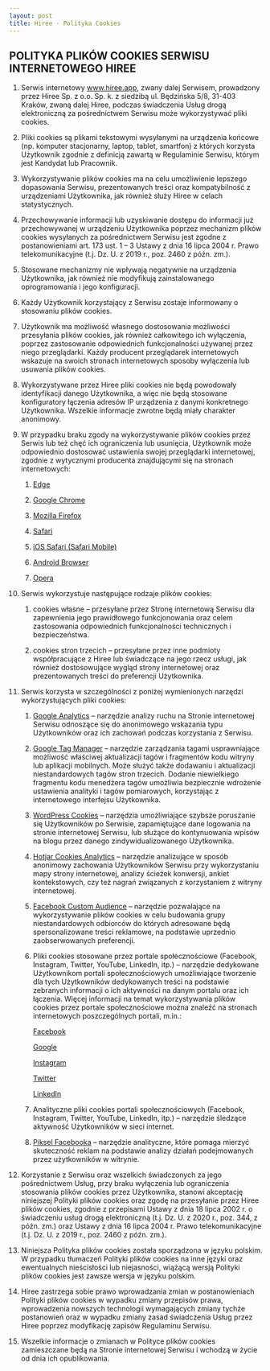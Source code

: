 ```yaml
---
layout: post
title: Hiree - Polityka Cookies
---
```

## POLITYKA PLIKÓW COOKIES SERWISU INTERNETOWEGO HIREE

1. Serwis internetowy www.hiree.app, zwany dalej Serwisem, prowadzony przez Hiree Sp. z o.o. Sp. k. z siedzibą ul. Będzińska 5/8, 31-403 Kraków, zwaną dalej Hiree, podczas świadczenia Usług drogą elektroniczną za pośrednictwem Serwisu może wykorzystywać pliki cookies.

2. Pliki cookies są plikami tekstowymi wysyłanymi na urządzenia końcowe (np. komputer stacjonarny, laptop, tablet, smartfon) z których korzysta Użytkownik zgodnie z definicją zawartą w Regulaminie Serwisu, którym jest Kandydat lub Pracownik. 

3. Wykorzystywanie plików cookies ma na celu umożliwienie lepszego dopasowania Serwisu, prezentowanych treści oraz kompatybilność z urządzeniami Użytkownika, jak również służy Hiree w celach statystycznych.

4. Przechowywanie informacji lub uzyskiwanie dostępu do informacji już przechowywanej w urządzeniu Użytkownika poprzez mechanizm plików cookies wysyłanych za pośrednictwem Serwisu jest zgodne z postanowieniami art. 173 ust. 1 – 3 Ustawy z dnia 16 lipca 2004 r. Prawo telekomunikacyjne (t.j. Dz. U. z 2019 r., poz. 2460 z późn. zm.).

5. Stosowane mechanizmy nie wpływają negatywnie na urządzenia Użytkownika, jak również nie modyfikują zainstalowanego oprogramowania i jego konfiguracji.

6. Każdy Użytkownik korzystający z Serwisu zostaje informowany o stosowaniu plików cookies.

7. Użytkownik ma możliwość własnego dostosowania możliwości przesyłania plików cookies, jak również całkowitego ich wyłączenia, poprzez zastosowanie odpowiednich funkcjonalności używanej przez niego przeglądarki. Każdy producent przeglądarek internetowych wskazuje na swoich stronach internetowych sposoby wyłączenia lub usuwania plików cookies.

8. Wykorzystywane przez Hiree pliki cookies nie będą powodowały identyfikacji danego Użytkownika, a więc nie będą stosowane konfiguratory łączenia adresów IP urządzenia z danymi konkretnego Użytkownika. Wszelkie informacje zwrotne będą miały charakter anonimowy.

9. W przypadku braku zgody na wykorzystywanie plików cookies przez Serwis lub też chęć ich ograniczenia lub usunięcia, Użytkownik może odpowiednio dostosować ustawienia swojej przeglądarki internetowej, zgodnie z wytycznymi producenta znajdującymi się na stronach internetowych:

    1. [Edge](https://support.microsoft.com/pl-pl/help/17442/windows-internet-explorer-delete-manage-cookies)

    2. [Google Chrome](https://support.google.com/chrome/answer/95647?co=GENIE.Platform%3DDesktop&hl=pl)
    
    3. [Mozilla Firefox](https://support.mozilla.org/pl/kb/ciasteczka)
    
    4. [Safari](https://support.apple.com/pl-pl/guide/safari/sfri11471/mac)
    
    5. [iOS Safari (Safari Mobile)](https://support.apple.com/pl-pl/HT201265)
    
    6. [Android Browser](https://support.google.com/accounts/answer/32050?co=GENIE.Platform%3DAndroid&hl=en)
    
    7. [Opera](https://help.opera.com/pl/latest/web-preferences/#cookies)
    
10. Serwis wykorzystuje następujące rodzaje plików cookies:

    1. cookies własne – przesyłane przez Stronę internetową Serwisu dla zapewnienia jego prawidłowego funkcjonowania oraz celem zastosowania odpowiednich funkcjonalności technicznych i bezpieczeństwa.
    
    2. cookies stron trzecich – przesyłane przez inne podmioty współpracujące z Hiree lub świadczące na jego rzecz usługi, jak również dostosowujące wygląd strony internetowej oraz prezentowanych treści do preferencji Użytkownika.

11. Serwis korzysta w szczególności z poniżej wymienionych narzędzi wykorzystujących pliki cookies:

    1. [Google Analytics](https://developers.google.com/analytics/devguides/collection/analyticsjs/cookie-usage) – narzędzie analizy ruchu na Stronie internetowej Serwisu odnoszące się do anonimowego wskazania typu Użytkowników oraz ich zachowań podczas korzystania z Serwisu.
    
    2. [Google Tag Manager](https://support.google.com/tagmanager/answer/6102821?hl=pl) – narzędzie zarządzania tagami usprawniające możliwość właściwej aktualizacji tagów i fragmentów kodu witryny lub aplikacji mobilnych. Może służyć także dodawaniu i aktualizacji niestandardowych tagów stron trzecich. Dodanie niewielkiego fragmentu kodu menedżera tagów umożliwia bezpiecznie wdrożenie ustawienia analityki i tagów pomiarowych, korzystając z internetowego interfejsu Użytkownika.

    3. [WordPress Cookies](www.wordpress.org/support/article/cookies) – narzędzia umożliwiające szybsze poruszanie się Użytkowników po Serwisie, zapamiętujące dane logowania na stronie internetowej Serwisu, lub służące do kontynuowania wpisów na blogu przez danego zindywidualizowanego Użytkownika.
    
    4. [Hotjar Cookies Analytics](www.hotjar.com/privacy) – narzędzie analizujące w sposób anonimowy zachowania Użytkowników Serwisu przy wykorzystaniu mapy strony internetowej, analizy ścieżek konwersji, ankiet kontekstowych, czy też nagrań związanych z korzystaniem z witryny internetowej.
    
    5. [Facebook Custom Audience](https://www.facebook.com/privacy/explanation) – narzędzie pozwalające na wykorzystywanie plików cookies w celu budowania grupy niestandardowych odbiorców do których adresowane będą spersonalizowane treści reklamowe, na podstawie uprzednio zaobserwowanych preferencji.
 
    6. Pliki cookies stosowane przez portale społecznościowe (Facebook, Instagram, Twitter, YouTube, LinkedIn, itp.) – narzędzie dedykowane Użytkownikom portali społecznościowych umożliwiające tworzenie dla tych Użytkowników dedykowanych treści na podstawie zebranych informacji o ich aktywności na danym portalu oraz ich łączenia.
       Więcej informacji na temat wykorzystywania plików cookies przez portale społecznościowe można znaleźć na stronach internetowych poszczególnych portali, m.in.:

       [Facebook](https://www.facebook.com/policies/cookies/)

       [Google](https://policies.google.com/technologies/types?hl=pl&gl=pl)

       [Instagram](https://help.instagram.com/1896641480634370?ref=ig)

       [Twitter](https://help.twitter.com/en/rules-and-policies/twitter-cookies)

       [LinkedIn](https://www.linkedin.com/legal/cookie-policy)

    7. Analityczne pliki cookies portali społecznościowych (Facebook, Instagram, Twitter, YouTube, LinkedIn, itp.) – narzędzie śledzące aktywność Użytkowników w sieci internet.

    8. [Piksel Facebooka](https://www.facebook.com/business/help/742478679120153?id=1205376682832142) – narzędzie analityczne, które pomaga mierzyć skuteczność reklam na podstawie analizy działań podejmowanych przez użytkowników w witrynie.

12. Korzystanie z Serwisu oraz wszelkich świadczonych za jego pośrednictwem Usług, przy braku wyłączenia lub ograniczenia stosowania plików cookies przez Użytkownika, stanowi akceptację niniejszej Polityki plików cookies oraz zgodę na przesyłanie przez Hiree plików cookies, zgodnie z przepisami Ustawy z dnia 18 lipca 2002 r. o świadczeniu usług drogą elektroniczną (t.j. Dz. U. z 2020 r., poz. 344, z późn. zm.) oraz Ustawy z dnia 16 lipca 2004 r. Prawo telekomunikacyjne (t.j. Dz. U. z 2019 r., poz. 2460 z późn. zm.).

13. Niniejsza Polityka plików cookies została sporządzona w języku polskim. W przypadku tłumaczeń Polityki plików cookies na inne języki oraz ewentualnych nieścisłości lub niejasności, wiążącą wersją Polityki plików cookies jest zawsze wersja w języku polskim.

14. Hiree zastrzega sobie prawo wprowadzania zmian w postanowieniach Polityki plików cookies w wypadku zmiany przepisów prawa, wprowadzenia nowszych technologii wymagających zmiany tychże postanowień oraz w wypadku zmiany zasad świadczenia Usług przez Hiree poprzez modyfikację zapisów Regulaminu Serwisu.

15. Wszelkie informacje o zmianach w Polityce plików cookies zamieszczane będą na Stronie internetowej Serwisu i wchodzą w życie od dnia ich opublikowania.
